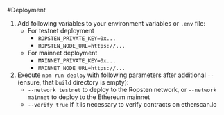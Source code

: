#Deployment

1. Add following variables to your environment variables or `.env` file:
    * For testnet deployment
        * `ROPSTEN_PRIVATE_KEY=0x...`
        * `ROPSTEN_NODE_URL=https://...`
    * For mainnet deployment
        * `MAINNET_PRIVATE_KEY=0x...`
        * `MAINNET_NODE_URL=https://...`
2. Execute `npm run deploy` with following parameters after additional `--` (ensure, that `build` directory is empty):
    * `--network testnet` to deploy to the Ropsten network, or  `--network mainnet` to deploy to the Ethereum mainnet
    * `--verify true` if it is necessary to verify contracts on etherscan.io
